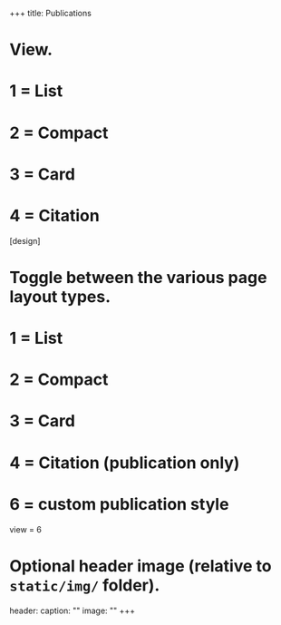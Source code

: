 +++
title: Publications

# View.
#   1 = List
#   2 = Compact
#   3 = Card
#   4 = Citation
[design]
  # Toggle between the various page layout types.
  #   1 = List
  #   2 = Compact
  #   3 = Card
  #   4 = Citation (publication only)
  #   6 = custom publication style
  view = 6

# Optional header image (relative to `static/img/` folder).
header:
  caption: ""
  image: ""
+++
